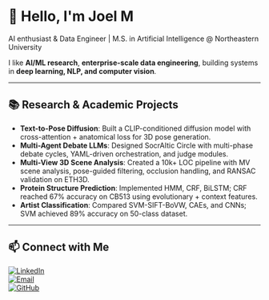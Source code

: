# 👋 Hello, I'm Joel M  

AI enthusiast & Data Engineer | M.S. in Artificial Intelligence @ Northeastern University  

I like **AI/ML research**, **enterprise-scale data engineering**, building systems in **deep learning, NLP, and computer vision**.  

---

## 📚 Research & Academic Projects

- **Text-to-Pose Diffusion**: Built a CLIP-conditioned diffusion model with cross-attention + anatomical loss for 3D pose generation.  
- **Multi-Agent Debate LLMs**: Designed SocrAItic Circle with multi-phase debate cycles, YAML-driven orchestration, and judge modules.  
- **Multi-View 3D Scene Analysis**: Created a 10k+ LOC pipeline with MV scene analysis, pose-guided filtering, occlusion handling, and RANSAC validation on ETH3D.  
- **Protein Structure Prediction**: Implemented HMM, CRF, BiLSTM; CRF reached 67% accuracy on CB513 using evolutionary + context features.  
- **Artist Classification**: Compared SVM-SIFT-BoVW, CAEs, and CNNs; SVM achieved 89% accuracy on 50-class dataset.
  
---

## 📫 Connect with Me  
[![LinkedIn](https://img.shields.io/badge/-LinkedIn-0077B5?style=flat-square&logo=linkedin&logoColor=white)](https://linkedin.com/in/joemjs/)  
[![Email](https://img.shields.io/badge/-Email-D14836?style=flat-square&logo=gmail&logoColor=white)](mailto:markapudi.j@northeastern.edu)  
[![GitHub](https://img.shields.io/badge/-GitHub-181717?style=flat-square&logo=github&logoColor=white)](https://github.com/mjsushanth)  
